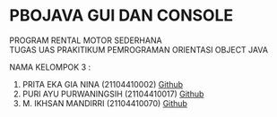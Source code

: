 # PBOJAVA GUI DAN CONSOLE
PROGRAM RENTAL MOTOR  SEDERHANA <BR>
TUGAS UAS PRAKITIKUM PEMROGRAMAN ORIENTASI OBJECT JAVA
 
NAMA KELOMPOK 3 : <br>

1) PRITA EKA GIA NINA 		(21104410002)  [Github](https://github.com/pritaekagianina) <bR>
2) PURI AYU PURWANINGSIH 	(21104410017)  [Github](https://github.com/puriayu) <br>
3) M. IKHSAN MANDIRRI 		(21104410070)   [Github](https://github.com/muhikhsanm404) <br>

 


